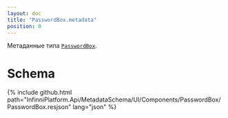 ```yaml
---
layout: doc
title: "PasswordBox.metadata"
position: 0
---
```


Метаданные типа [`PasswordBox`](../).

# Schema

{% include github.html path="InfinniPlatform.Api/MetadataSchema/UI/Components/PasswordBox/PasswordBox.resjson" lang="json" %}
